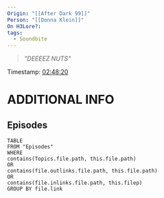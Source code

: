 ```yaml
---
Origin: "[[After Dark 99]]"
Person: "[[Donna Klein]]"
On H3Lore?: 
tags:
  - Soundbite
---
```

> *"DEEEEZ NUTS"*

Timestamp: [02:48:20](https://youtu.be/FkTrjT_PDDc?t=10100)

# ADDITIONAL INFO

## Episodes
``` dataview
TABLE
FROM "Episodes"
WHERE 
contains(Topics.file.path, this.file.path) 
OR 
contains(file.outlinks.file.path, this.file.path)
OR
contains(file.inlinks.file.path, this.filep)
GROUP BY file.link
```
